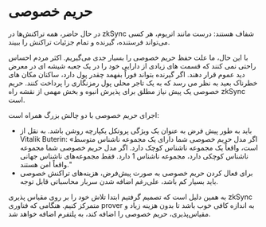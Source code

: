 # حریم خصوصی

در حال حاضر، همه تراکنش‌ها در zkSync شفاف هستند: درست مانند اتریوم، هر کسی می‌تواند فرستنده، گیرنده و تمام جزئیات تراکنش را ببیند.                                                                                                                         &#x20;

با این حال، ما علت حفظ حریم خصوصی را بسیار جدی می‌گیریم. اکثر مردم احساس راحتی نمی کنند که قسمت های زیادی از دارایی خود را در یک جعبه شیشه ای در معرض دید عموم قرار دهند. اگر گیرنده بتواند فوراً بفهمد چقدر پول دارد، ساکنان مکان های خطرناک بعید به نظر می رسد که به یک تاجر محلی پول رمزنگاری را پرداخت کنند. حریم خصوصی یک پیش نیاز مطلق برای پذیرش انبوه و بخش مهمی از نقشه راه zkSync است.                                       &#x20;

اجرای حریم خصوصی با دو چالش بزرگ همراه است:                                                                                           &#x20;

* باید به طور پیش فرض به عنوان یک ویژگی پروتکل یکپارچه روشن باشد. به نقل از Vitalik Buterin: «اگر مدل حریم خصوصی شما دارای یک مجموعه ناشناس متوسط ​​است، واقعاً یک مجموعه ناشناس کوچک دارد. اگر مدل حریم خصوصی شما مجموعه ناشناس کوچکی دارد، مجموعه ناشناس 1 دارد. فقط مجموعه‌های ناشناس جهانی واقعاً امن هستند."                                                                                                                                  &#x20;
* برای فعال کردن حریم خصوصی به صورت پیش‌فرض، هزینه‌های تراکنش خصوصی باید بسیار کم باشد، علی‌رغم اضافه شدن سربار محاسباتی قابل توجه.                                                                                                   &#x20;

به همین دلیل است که تصمیم گرفتیم ابتدا تلاش خود را بر روی مقیاس پذیری zkSync متمرکز کنیم. هنگامی که فناوری prover به اندازه کافی خوب باشد تا بدون هزینه زیاد و مقیاس‌پذیری، حریم خصوصی را اضافه کند، به پلتفرم اضافه خواهد شد.                                                                                                                                         &#x20;
